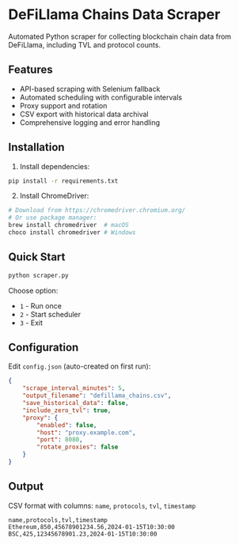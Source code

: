 # DeFiLlama Chains Data Scraper

Automated Python scraper for collecting blockchain chain data from DeFiLlama, including TVL and protocol counts.

## Features

- API-based scraping with Selenium fallback
- Automated scheduling with configurable intervals
- Proxy support and rotation
- CSV export with historical data archival
- Comprehensive logging and error handling

## Installation

1. Install dependencies:
```bash
pip install -r requirements.txt
```

2. Install ChromeDriver:
```bash
# Download from https://chromedriver.chromium.org/
# Or use package manager:
brew install chromedriver  # macOS
choco install chromedriver # Windows
```

## Quick Start

```bash
python scraper.py
```

Choose option:
- `1` - Run once
- `2` - Start scheduler  
- `3` - Exit

## Configuration

Edit `config.json` (auto-created on first run):

```json
{
    "scrape_interval_minutes": 5,
    "output_filename": "defillama_chains.csv",
    "save_historical_data": false,
    "include_zero_tvl": true,
    "proxy": {
        "enabled": false,
        "host": "proxy.example.com",
        "port": 8080,
        "rotate_proxies": false
    }
}
```

## Output

CSV format with columns: `name`, `protocols`, `tvl`, `timestamp`

```csv
name,protocols,tvl,timestamp
Ethereum,850,45678901234.56,2024-01-15T10:30:00
BSC,425,12345678901.23,2024-01-15T10:30:00
```
